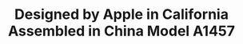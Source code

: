 ---
ee_id_thing: '4393'
site: '1'
type: '2'
inv_num: 2017-059
url: 2017-059-designed-by-apple-in-california-assembled-in-china-model-a1457
title: Designed by Apple in California Assembled in China Model A1457
year: '2017'
display_year: '2017'
medium: 'Embossed arches paper. '
dims: ''
pitch: Ran an iphone through a printing press, LOL.&nbsp;
ps: ''
live_url: ''
related: ''
youtube: ''
related_code: ''
imgs: iphone-emboss-2017-059-full-database-ih.jpg
subheading: ''
download: ''
add_credit: ''
commission: ''
layout: things-i-made
---